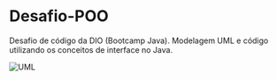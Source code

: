 # Desafio-POO
Desafio de código da DIO (Bootcamp Java).
Modelagem UML  e código utilizando os conceitos de interface no Java.


![UML](https://github.com/user-attachments/assets/a769a822-813a-4028-bbb3-178492d86fa2)

